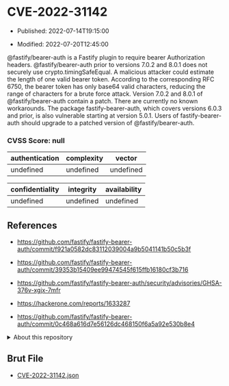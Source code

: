 # CVE-2022-31142

- Published: 2022-07-14T19:15:00

- Modified: 2022-07-20T12:45:00

@fastify/bearer-auth is a Fastify plugin to require bearer Authorization headers. @fastify/bearer-auth prior to versions 7.0.2 and 8.0.1 does not securely use crypto.timingSafeEqual. A malicious attacker could estimate the length of one valid bearer token. According to the corresponding RFC 6750, the bearer token has only base64 valid characters, reducing the range of characters for a brute force attack. Version 7.0.2 and 8.0.1 of @fastify/bearer-auth contain a patch. There are currently no known workarounds. The package fastify-bearer-auth, which covers versions 6.0.3 and prior, is also vulnerable starting at version 5.0.1. Users of fastify-bearer-auth should upgrade to a patched version of @fastify/bearer-auth.

### CVSS Score: **null**

| authentication | complexity | vector |
| --- | --- | --- |
| undefined | undefined | undefined |

| confidentiality | integrity | availability |
| --- | --- | --- |
| undefined | undefined | undefined |

## References

* https://github.com/fastify/fastify-bearer-auth/commit/f921a0582dc83112039004a9b5041141b50c5b3f

* https://github.com/fastify/fastify-bearer-auth/commit/39353b15409ee99474545f615ffb16180cf3b716

* https://github.com/fastify/fastify-bearer-auth/security/advisories/GHSA-376v-xgjx-7mfr

* https://hackerone.com/reports/1633287

* https://github.com/fastify/fastify-bearer-auth/commit/0c468a616d7e56126dc468150f6a5a92e530b8e4

<details>
<summary>About this repository</summary> 

  This repository is part of the project [Live Hack CVE](https://github.com/Live-Hack-CVE). Main website can be found [www.live-hack.org](https://www.live-hack.org) 
  
  Made by [Sn0wAlice](https://github.com/Sn0wAlice) for the people that care about security and need to have a feed of the latest CVEs. Hope you enjoy it, don't forget to star the repo and follow me on [Twitter](https://twitter.com/Sn0wAlice) and [Github](https://github.com/Sn0wAlice). And that is my [personnal website](https://www.alice-snow.me/)

  - [Home Page](https://github.com/Live-Hack-CVE)
  - [Framework](https://github.com/Live-Hack-CVE/cve-framework)
  - [CVE database](https://github.com/Live-Hack-CVE/full_database)
  - [Changelog](https://github.com/Live-Hack-CVE/Changelog)
</details>

## Brut File

* [CVE-2022-31142.json](https://raw.githubusercontent.com/Live-Hack-CVE/full_database/main/cves/2022/CVE-2022-31142.json)

